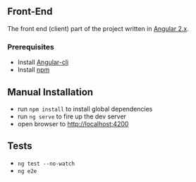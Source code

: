 ## Front-End
The front end (client) part of the <YOUR-PROJECT-NAME> project written in [Angular 2.x](https://angularjs.org/).

### Prerequisites

* Install [Angular-cli](https://github.com/angular/angular-cli)
* Install [npm](https://nodejs.org/en/)

## Manual Installation

* run `npm install` to install global dependencies
* run `ng serve` to fire up the dev server
* open browser to [http://localhost:4200](http://localhost:4200)

## Tests
* `ng test --no-watch`
* `ng e2e`
